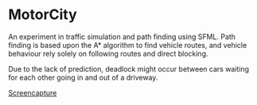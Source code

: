 MotorCity
=========

An experiment in traffic simulation and path finding using SFML.
Path finding is based upon the A* algorithm to find vehicle routes, and vehicle behaviour rely solely on following routes and direct blocking. 

Due to the lack of prediction, deadlock might occur between cars waiting for each other going in and out of a driveway.

[Screencapture](http://youtu.be/gVKNqxrPzng "MotorCity Screencapture")
